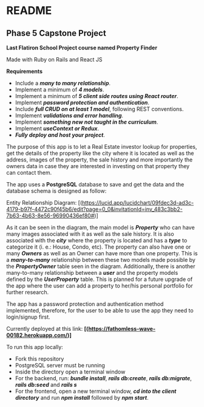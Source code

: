 # README

Phase 5 Capstone Project
------------------------

**Last Flatiron School Project course named Property Finder**

Made with Ruby on Rails and React JS

**Requirements**

* Include a **_many to many relationship_**.
* Implement a minimum of **_4 models_**.
* Implement a minimum of **_5 client side routes using React router_**.
* Implement **_password protection and authentication_**.
* Include **_full CRUD on at least 1 model_**, following REST conventions.
* Implement **_validations and error handling_**.
* Implement **_something new not taught in the curriculum_**.
* Implement **_useContext or Redux_**.
* **_Fully deploy and host your project_**.

The purpose of this app is to let a Real Estate investor lookup for properties, get the details of the property like the city where it is located as well as the address, images of the property, the sale history and more importantly the owners data in case they are interested in investing on that property they can contact them.

The app uses a **PostgreSQL** database to save and get the data and the database schema is designed as follow:

Entity Relationship Diagram:
[(https://lucid.app/lucidchart/09fdec3d-ad3c-4179-b97f-4472c90f45b6/edit?page=0_0&invitationId=inv_483c3bb2-7b63-4b63-8e56-96990436ef80#)]

As it can be seen in the diagram, the main model is **_Property_** who can have many images associated with it as well as the sale history. It is also associated with the **_city_** where the property is located and has a **_type_** to categorize it (i. e.: House, Condo, etc). The property can also have one or many **_Owners_** as well as an Owner can have more than one property. This is a **_many-to-many_** relationship between these two models made possible by the **_PropertyOwner_** table seen in the diagram. Additionally, there is another many-to-many relationship between a **_user_** and the property models defined by the **_UserProperty_** table. This is planned for a future upgrade of the app where the user can add a property to her/his personal portfolio for further research.

The app has a password protection and authentication method implemented, therefore, for the user to be able to use the app they need to login/signup first.

Currently deployed at this link: **[(https://fathomless-wave-00182.herokuapp.com/)]**

To run this app locally:
* Fork this repository
* PostgreSQL server must be running
* Inside the directory open a terminal window
* For the backend, run: **_bundle install_**, **_rails db:create_**, **_rails db:migrate_**, **_rails db:seed_** and **_rails s_**
* For the frontend, open a new terminal window, **_cd into the client directory_** and run **_npm install_** followed by **_npm start_**.
